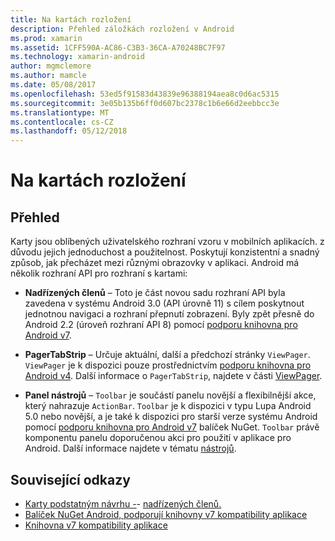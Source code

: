 ```yaml
---
title: Na kartách rozložení
description: Přehled záložkách rozložení v Android
ms.prod: xamarin
ms.assetid: 1CFF590A-AC86-C3B3-36CA-A70248BC7F97
ms.technology: xamarin-android
author: mgmclemore
ms.author: mamcle
ms.date: 05/08/2017
ms.openlocfilehash: 53ed5f91583d43839e96388194aea8c0d6ac5315
ms.sourcegitcommit: 3e05b135b6ff0d607bc2378c1b6e66d2eebbcc3e
ms.translationtype: MT
ms.contentlocale: cs-CZ
ms.lasthandoff: 05/12/2018
---
```

# <a name="tabbed-layouts"></a>Na kartách rozložení


## <a name="overview"></a>Přehled

Karty jsou oblíbených uživatelského rozhraní vzoru v mobilních aplikacích. z důvodu jejich jednoduchost a použitelnost. Poskytují konzistentní a snadný způsob, jak přecházet mezi různými obrazovky v aplikaci. Android má několik rozhraní API pro rozhraní s kartami: 

-   **Nadřízených členů** &ndash; Toto je část novou sadu rozhraní API byla zavedena v systému Android 3.0 (API úrovně 11) s cílem poskytnout jednotnou navigaci a rozhraní přepnutí zobrazení. Byly zpět přesně do Android 2.2 (úroveň rozhraní API 8) pomocí [podporu knihovna pro Android v7](https://www.nuget.org/packages/Xamarin.Android.Support.v7.AppCompat/). 

-   **PagerTabStrip** &ndash; Určuje aktuální, další a předchozí stránky `ViewPager`. `ViewPager` je k dispozici pouze prostřednictvím [podporu knihovna pro Android v4](https://www.nuget.org/packages/Xamarin.Android.Support.v4/).
     Další informace o `PagerTabStrip`, najdete v části [ViewPager](~/android/user-interface/controls/view-pager/index.md).

-   **Panel nástrojů** &ndash; `Toolbar` je součástí panelu novější a flexibilnější akce, který nahrazuje `ActionBar`. `Toolbar` je k dispozici v typu Lupa Android 5.0 nebo novější, a je také k dispozici pro starší verze systému Android pomocí [podporu knihovna pro Android v7](https://www.nuget.org/packages/Xamarin.Android.Support.v7.AppCompat/) balíček NuGet. 
    `Toolbar` právě komponentu panelu doporučenou akci pro použití v aplikace pro Android.
    Další informace najdete v tématu [nástrojů](~/android/user-interface/controls/tool-bar/index.md). 



## <a name="related-links"></a>Související odkazy

- [Karty podstatným návrhu -](https://material.io/guidelines/components/tabs.html)- [nadřízených členů.](http://developer.android.com/guide/topics/ui/actionbar.html)
- [Balíček NuGet Android, podporují knihovny v7 kompatibility aplikace](https://www.nuget.org/packages/Xamarin.Android.Support.v7.AppCompat/)
- [Knihovna v7 kompatibility aplikace](http://developer.android.com/tools/support-library/features.html#v7-appcompat)

